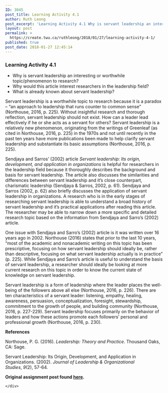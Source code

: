 ```yaml
---
ID: 3045
post_title: Learning Activity 4.1
author: Ruth Leong
post_excerpt: 'Learning Activity 4.1 Why is servant leadership an interesting or worthwhile topic/phenomenon to research? Why would this article interest researchers in the leadership field? What is already known about servant leadership? Servant leadership is a worthwhile topic to research because it is a paradox &ndash; &ldquo;an approach to leadership that runs counter to common sense&rdquo; [&hellip;]'
layout: post
permalink: >
  https://create.twu.ca/ruthleong/2018/01/27/learning-activity-4-1/
published: true
post_date: 2018-01-27 12:45:14
---
```

<h3>Learning Activity 4.1</h3>

<ul>
<li>Why is servant leadership an interesting or worthwhile topic/phenomenon to research?</li>
<li>Why would this article interest researchers in the leadership field?</li>
<li>What is already known about servant leadership?</li>
</ul>

Servant leadership is a worthwhile topic to research because it is a paradox &#8211; &#8220;an approach to leadership that runs counter to common sense&#8221; (Northouse, 2016, p. 225). Without insightful research and thorough reflection, servant leadership should not exist. How can a leader lead effectively if he or she acts as a servant for others? Servant leadership is a relatively new phenomenon, originating from the writings of Greenleaf (as cited in Northouse, 2016, p. 225) in the 1970s and not until recently in the past ten years have more publications been made to help clarify servant leadership and substantiate its basic assumptions (Northouse, 2016, p. 225).

Sendjaya and Sarros&#8217; (2002) article <em>Servant leadership: Its origin, development, and application in organizations </em>is helpful for researchers in the leadership field because it thoroughly describes the background and basis for servant leadership. The article also discusses the similarities and differences between servant leadership and it&#8217;s close counterpart, charismatic leadership (Sendjaya &amp; Sarros, 2002, p. 61). Sendjaya and Sarros (2002, p. 62) also briefly discusses the application of servant leadership in organizations. A research who is in the early stages of researching servant leadership is able to understand a broad history of servant leadership and it&#8217;s practical applications after reading this article. The researcher may be able to narrow down a more specific and detailed research topic based on the information from Sendjaya and Sarro&#8217;s (2002) article.

One issue with Sendjaya and Sarro&#8217;s (2002) article is it was written over 16 years ago in 2002. Northouse (2016) states that prior to the last 10 years, &#8220;most of the academic and nonacademic writing on this topic has been prescriptive, focusing on how servant leadership should ideally be, rather than descriptive, focusing on what servant leadership actually is in practice&#8221; (p. 225). While Sendjaya and Sarro&#8217;s article is useful to understand the basis of servant leadership, a researcher should ideally be looking at more current research on this topic in order to know the current state of knowledge on servant leadership.

Servant leadership is a form of leadership where the leader places the well-being of the followers above all else (Northouse, 2016, p. 226). There are ten characteristics of a servant leader: listening, empathy, healing, awareness, persuasion, conceptualization, foresight, stewardship, commitment to the growth of people, and building community (Northouse, 2016, p. 227-229). Servant leadership focuses primarily on the behavior of leaders and how these actions promote each followers&#8217; personal and professional growth (Northouse, 2016, p. 230).

<strong>References</strong>

Northouse, P. G. (2016). <em>Leadership: Theory and Practice</em>. Thousand Oaks, CA: Sage.

Servant Leadership: Its Origin, Development, and Application in Organizations. (2002). <i>Journal of Leadership &amp; Organizational Studies</i>, <i>9</i>(2), 57-64.

<strong>Original assignment post found <a href="https://create.twu.ca/ldrs591-sp18/unit-4-learning-activities/">here</a>. </strong>

<div id="themify_builder_content-402" data-postid="402" class="themify_builder_content themify_builder_content-402 themify_builder">

    </div>

<!-- /themify_builder_content -->